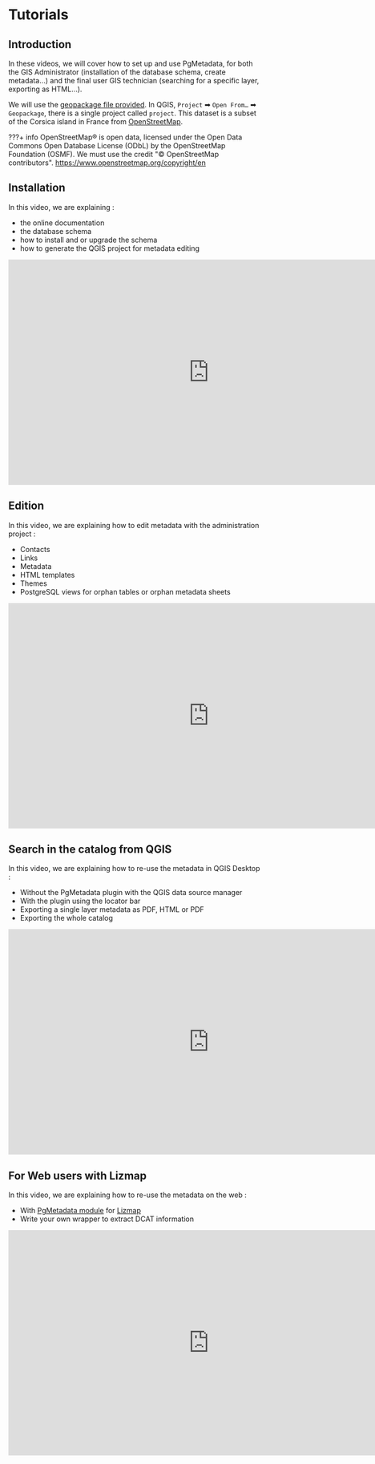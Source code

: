 # Tutorials

## Introduction

In these videos, we will cover how to set up and use PgMetadata, for both the 
GIS Administrator (installation of the database schema, create metadata…) and the final 
user GIS technician (searching for a specific layer, exporting as HTML…).

We will use the [geopackage file provided](./../media/example.gpkg). In QGIS, 
`Project` ➡ `Open From…` ➡ `Geopackage`, there is a single project called `project`.
This dataset is a subset of the Corsica island in France from [OpenStreetMap](https://www.openstreetmap.org).

???+ info
    OpenStreetMap® is open data, licensed under the Open Data Commons Open Database License (ODbL)
    by the OpenStreetMap Foundation (OSMF). We must use the credit "© OpenStreetMap contributors".
    https://www.openstreetmap.org/copyright/en

## Installation

In this video, we are explaining :

* the online documentation
* the database schema
* how to install and or upgrade the schema
* how to generate the QGIS project for metadata editing

<iframe width="800" height="450" src="https://www.youtube.com/embed/IaIIGHuogwM" title="YouTube video player" frameborder="0" allow="accelerometer; autoplay; clipboard-write; encrypted-media; gyroscope; picture-in-picture" allowfullscreen></iframe>

## Edition

In this video, we are explaining how to edit metadata with the administration project :

* Contacts
* Links
* Metadata
* HTML templates
* Themes
* PostgreSQL views for orphan tables or orphan metadata sheets

<iframe width="800" height="450" src="https://www.youtube.com/embed/IvoSMAlfCWA" title="YouTube video player" frameborder="0" allow="accelerometer; autoplay; clipboard-write; encrypted-media; gyroscope; picture-in-picture" allowfullscreen></iframe>

## Search in the catalog from QGIS

In this video, we are explaining how to re-use the metadata in QGIS Desktop :

* Without the PgMetadata plugin with the QGIS data source manager
* With the plugin using the locator bar
* Exporting a single layer metadata as PDF, HTML or PDF
* Exporting the whole catalog

<iframe width="800" height="450" src="https://www.youtube.com/embed/pXzFt--L2hc" title="YouTube video player" frameborder="0" allow="accelerometer; autoplay; clipboard-write; encrypted-media; gyroscope; picture-in-picture" allowfullscreen></iframe>

## For Web users with Lizmap

In this video, we are explaining how to re-use the metadata on the web :

* With [PgMetadata module](https://github.com/3liz/lizmap-pgmetadata-module) for [Lizmap](https://github.com/3liz/lizmap-web-client/)
* Write your own wrapper to extract DCAT information

<iframe width="800" height="450" src="https://www.youtube.com/embed/hVVU9xNqjaU" title="YouTube video player" frameborder="0" allow="accelerometer; autoplay; clipboard-write; encrypted-media; gyroscope; picture-in-picture" allowfullscreen></iframe>
